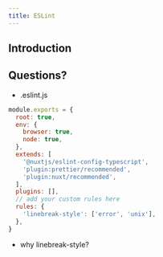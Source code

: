 ```yaml
---
title: ESLint
---
```


## Introduction


## Questions?

* .eslint.js
```javascript
module.exports = {
  root: true,
  env: {
    browser: true,
    node: true,
  },
  extends: [
    '@nuxtjs/eslint-config-typescript',
    'plugin:prettier/recommended',
    'plugin:nuxt/recommended',
  ],
  plugins: [],
  // add your custom rules here
  rules: {
    'linebreak-style': ['error', 'unix'],
  },
}
```
* why linebreak-style?
